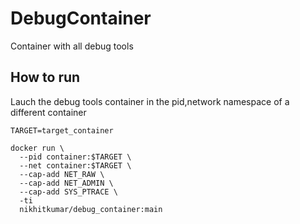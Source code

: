 # DebugContainer
Container with all debug tools 

## How to run 
Lauch the debug tools container in the pid,network namespace of a different container


```
TARGET=target_container

docker run \
  --pid container:$TARGET \
  --net container:$TARGET \
  --cap-add NET_RAW \
  --cap-add NET_ADMIN \
  --cap-add SYS_PTRACE \
  -ti
  nikhitkumar/debug_container:main
```
